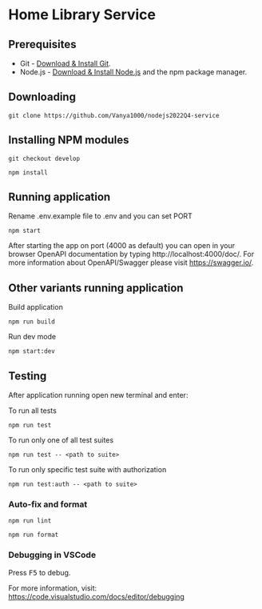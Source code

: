 # Home Library Service

## Prerequisites

- Git - [Download & Install Git](https://git-scm.com/downloads).
- Node.js - [Download & Install Node.js](https://nodejs.org/en/download/) and the npm package manager.

## Downloading

```
git clone https://github.com/Vanya1000/nodejs2022Q4-service
```

## Installing NPM modules

```
git checkout develop
```
```
npm install
```

## Running application
Rename .env.example file to .env and you can set PORT
```
npm start
```

After starting the app on port (4000 as default) you can open
in your browser OpenAPI documentation by typing http://localhost:4000/doc/.
For more information about OpenAPI/Swagger please visit https://swagger.io/.

## Other variants running application

Build application
```
npm run build
```

Run dev mode
```
npm start:dev
```



## Testing

After application running open new terminal and enter:

To run all tests 

```
npm run test
```

To run only one of all test suites

```
npm run test -- <path to suite>
```


To run only specific test suite with authorization

```
npm run test:auth -- <path to suite>
```

### Auto-fix and format

```
npm run lint
```

```
npm run format
```

### Debugging in VSCode

Press <kbd>F5</kbd> to debug.

For more information, visit: https://code.visualstudio.com/docs/editor/debugging
